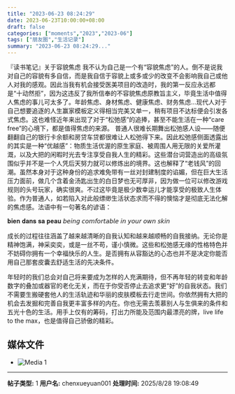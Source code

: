 ```yaml
---
title: "2023-06-23 08:24:29"
date: 2023-06-23T10:00:00+08:00
draft: false
categories: ["moments","2023","2023-06"]
tags: ["朋友圈","生活记录"]
summary: "2023-06-23 08:24:29..."
---
```


『读书笔记』关于容貌焦虑
​
​我不认为自己是一个有“容貌焦虑”的人。倒不是说我对自己的容貌有多自信，而是我自信于容貌上或多或少的改变不会影响我自己或他人对我的感观。因此当我有机会接受医美项目的改造时，我的第一反应永远都是“十动然拒”，因为这违反了我所信奉的不容貌焦虑原教旨主义，毕竟生活中值得人焦虑的事儿可太多了。
​
​年龄焦虑、身材焦虑、健康焦虑、财务焦虑…现代人对于自己想要追逐的人生赢家模板定义得相当完美又单一，稍有项目不达标便会引发各式焦虑。这也难怪近年来出现了对于“松弛感”的追捧，甚至不能生活在一种“care free”的心境下，都是值得焦虑的来源。
​
​普通人很难长期舞出松弛感人设——随便翻翻自己的银行卡余额和房贷车贷都很难让人松弛得下来。因此松弛感侧面透露出的其实是一种“优越感”：物质生活优渥的原生家庭、被周围人用无限的关爱所灌溉，以及大把的闲暇时光去专注享受自我人生的精彩。这些潜台词营造出的高级氛围似乎并不是一个人凭后天努力就可以修炼出的境界。
​
​这也解释了“老钱风”的回潮。虽然本身对于这种身份的追求难免带有一丝对封建制度的谄媚，但在巨大生活压力面前，做几个含着金汤匙出生的白日梦也无可厚非，因为做一位可以修改游戏规则的头号玩家，确实很爽。不过这毕竟是极少数幸运儿才能享受的极致人生体验。作为普通人，如若陷入对此般缥缈生活状态求而不得的懊恼才是彻底无法化解的焦虑感。
​
​法语中有一句著名的谚语：

𝐛𝐢𝐞𝐧 𝐝𝐚𝐧𝐬 𝐬𝐚 𝐩𝐞𝐚𝐮
𝘣𝘦𝘪𝘯𝘨 𝘤𝘰𝘮𝘧𝘰𝘳𝘵𝘢𝘣𝘭𝘦 𝘪𝘯 𝘺𝘰𝘶𝘳 𝘰𝘸𝘯 𝘴𝘬𝘪𝘯

成长的过程往往涵盖了越来越清晰的自我认知和越来越顺畅的自我接纳。无论你是精神饱满，神采奕奕，或是一丝不苟，谨小慎微。这些和松弛感无缘的性格特色并不妨碍你拥有一个幸福快乐的人生。是否拥有从容豁达的心态也并不是决定你能否用自己那套皮囊去舒适生活的先决条件。

年轻时的我们总会对自己将来要成为怎样的人充满期待，但不再年轻的转变和年龄数字的叠加或器官的老化无关，而在于你受否停止去追求更“好”的自我状态。我们不需要生搬硬套他人的生活轨迹和华丽的皮肤模板去行走世间。你依然拥有大把的机会去发掘和完善自我更丰富多样的内在。你也无需去羡慕别人与生俱来的条件和五光十色的生活。用手上仅有的筹码，打出力所能及范围内最漂亮的牌，live life to the max，也是值得自己骄傲的精彩。

## 媒体文件

- ![Media 1](/Moments/photos/2023-06-23/202306230824290.jpg)

---

**帖子类型:** 1
**用户名:** chenxueyuan001
**处理时间:** 2025/8/28 19:08:49
